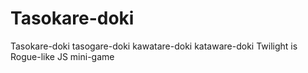 # Tasokare-doki
Tasokare-doki tasogare-doki kawatare-doki kataware-doki Twilight is Rogue-like JS mini-game
